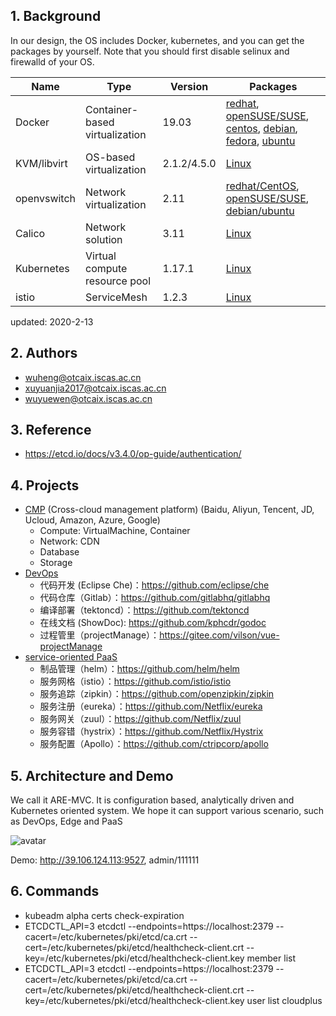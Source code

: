 ## 1. Background

In our design, the OS includes Docker, kubernetes, and you can get the packages by yourself.
Note that you should first disable selinux and firewalld of your OS.

| Name        | Type      | Version |  Packages  |   
| ------      | ------    | ------  | ------      |
| Docker      | Container-based virtualization | 19.03   | [redhat](https://docs.docker.com/install/linux/docker-ee/rhel/), [openSUSE/SUSE](https://docs.docker.com/install/linux/docker-ee/suse/), [centos](https://docs.docker.com/install/linux/docker-ce/centos/), [debian](https://docs.docker.com/install/linux/docker-ce/debian/), [fedora](https://docs.docker.com/install/linux/docker-ce/fedora/), [ubuntu](https://docs.docker.com/install/linux/docker-ce/ubuntu/) |
| KVM/libvirt  | OS-based virtualization  | 2.1.2/4.5.0   | [Linux](https://www.qemu.org/download/#linux) |
| openvswitch  | Network virtualization | 2.11    | [redhat/CentOS](http://docs.openvswitch.org/en/latest/intro/install/distributions/#red-hat), [openSUSE/SUSE](http://docs.openvswitch.org/en/latest/intro/install/distributions/#opensuse), [debian/ubuntu](http://docs.openvswitch.org/en/latest/intro/install/distributions/#debian) |
| Calico      | Network solution        | 3.11  | [Linux](https://docs.projectcalico.org/v3.9/getting-started/kubernetes/) |
| Kubernetes   | Virtual compute resource pool  | 1.17.1  | [Linux](https://v1-14.docs.kubernetes.io/) |
| istio        | ServiceMesh | 1.2.3   | [Linux](https://istio.io/docs/setup/kubernetes/install/kubernetes/) |


updated: 2020-2-13


## 2. Authors

- wuheng@otcaix.iscas.ac.cn
- xuyuanjia2017@otcaix.iscas.ac.cn
- wuyuewen@otcaix.iscas.ac.cn

## 3. Reference

- https://etcd.io/docs/v3.4.0/op-guide/authentication/

## 4. Projects

- [CMP](cmp-yamls) (Cross-cloud management platform) (Baidu, Aliyun, Tencent, JD, Ucloud, Amazon, Azure, Google)
  - Compute: VirtualMachine, Container
  - Network: CDN
  - Database
  - Storage
- [DevOps](devops-yamls)
  - 代码开发 (Eclipse Che)：https://github.com/eclipse/che
  - 代码仓库（Gitlab）：https://github.com/gitlabhq/gitlabhq
  - 编译部署（tektoncd）：https://github.com/tektoncd
  - 在线文档 (ShowDoc): https://github.com/kphcdr/godoc
  - 过程管里（projectManage）：https://gitee.com/vilson/vue-projectManage
- [service-oriented PaaS](mpaas-yamls)
  - 制品管理（helm）：https://github.com/helm/helm
  - 服务网格（istio）：https://github.com/istio/istio
  - 服务追踪（zipkin）：https://github.com/openzipkin/zipkin
  - 服务注册（eureka）：https://github.com/Netflix/eureka
  - 服务网关（zuul）：https://github.com/Netflix/zuul
  - 服务容错（hystrix）：https://github.com/Netflix/Hystrix
  - 服务配置（Apollo）：https://github.com/ctripcorp/apollo


## 5. Architecture and Demo

We call it ARE-MVC. It is configuration based, analytically driven and Kubernetes oriented system.
We hope it can support various scenario, such as DevOps, Edge and PaaS

![avatar](images/arch.png)

Demo: http://39.106.124.113:9527, admin/111111

## 6. Commands

- kubeadm alpha certs check-expiration
- ETCDCTL_API=3 etcdctl --endpoints=https://localhost:2379 --cacert=/etc/kubernetes/pki/etcd/ca.crt --cert=/etc/kubernetes/pki/etcd/healthcheck-client.crt --key=/etc/kubernetes/pki/etcd/healthcheck-client.key member list
- ETCDCTL_API=3 etcdctl --endpoints=https://localhost:2379 --cacert=/etc/kubernetes/pki/etcd/ca.crt --cert=/etc/kubernetes/pki/etcd/healthcheck-client.crt --key=/etc/kubernetes/pki/etcd/healthcheck-client.key user list
cloudplus

